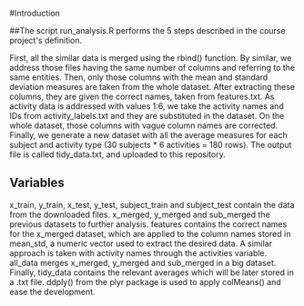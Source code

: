#Introduction

##The script run_analysis.R performs the 5 steps described in the course project's definition.

First, all the similar data is merged using the rbind() function. By similar, we address those files having the same number of columns and referring to the same entities.
Then, only those columns with the mean and standard deviation measures are taken from the whole dataset. After extracting these columns, they are given the correct names, taken from features.txt.
As activity data is addressed with values 1:6, we take the activity names and IDs from activity_labels.txt and they are substituted in the dataset.
On the whole dataset, those columns with vague column names are corrected.
Finally, we generate a new dataset with all the average measures for each subject and activity type (30 subjects * 6 activities = 180 rows). The output file is called tidy_data.txt, and uploaded to this repository.

## Variables

x_train, y_train, x_test, y_test, subject_train and subject_test contain the data from the downloaded files.
x_merged, y_merged and sub_merged the previous datasets to further analysis.
features contains the correct names for the x_merged dataset, which are applied to the column names stored in mean_std, a numeric vector used to extract the desired data.
A similar approach is taken with activity names through the activities variable.
all_data merges x_merged, y_merged and sub_merged in a big dataset.
Finally, tidy_data contains the relevant averages which will be later stored in a .txt file. ddply() from the plyr package is used to apply colMeans() and ease the development.